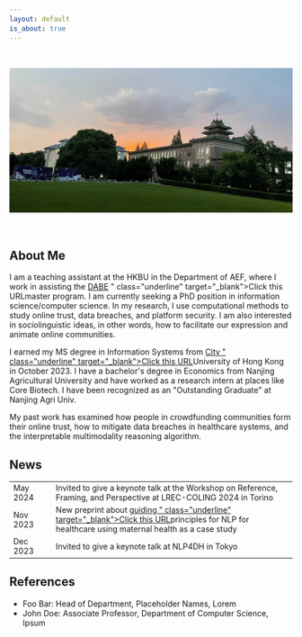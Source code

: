 ```yaml
---
layout: default
is_about: true
---
```


<p><br /></p>

<p><img src="me_banner.jpeg" alt="default" /></p>

<p><br /></p>

<h2>About Me</h2>

<p>
    I am a teaching assistant at the HKBU in the Department of AEF, where I work in assisting the <a href="<a href="https://mscdabe.hkbu.edu.hk/eng/main/Index">DABE</a> " class="underline" target="_blank">Click this URL</a>master program. I am currently seeking a PhD position in information science/computer science. In my research, I use computational methods to study online trust, data breaches, and platform security. I am also interested in sociolinguistic ideas, in other words, how to facilitate our expression and animate online communities.
</p>

<p>
    I earned my MS degree in Information Systems from <a href="<a href="https://www.cb.cityu.edu.hk/is/">City " class="underline" target="_blank">Click this URL</a>University of Hong Kong</a> in October 2023. I have a bachelor's degree in Economics from Nanjing Agricultural University and have worked as a research intern at places like Core Biotech. I have been recognized as an "Outstanding Graduate" at Nanjing Agri Univ.
</p>

<p>
    My past work has examined how people in crowdfunding communities form their online trust, how to mitigate data breaches in healthcare systems, and the interpretable multimodality reasoning algorithm.
</p>

<h2>News</h2>

<table style="width:100%">
    <tr>
        <td width="15%">May 2024</td>
        <td>Invited to give a keynote talk at the Workshop on Reference, Framing, and Perspective at LREC-COLING 2024 in Torino</td>
    </tr>
    <tr>
        <td width="15%">Nov 2023</td>
        <td>New preprint about <a href="<a href="https://arxiv.org/abs/2312.11803">guiding " class="underline" target="_blank">Click this URL</a>principles for NLP for healthcare</a> using maternal health as a case study</td>
    </tr>
    <tr>
        <td width="15%">Dec 2023</td>
        <td>Invited to give a keynote talk at NLP4DH in Tokyo</td>
    </tr>
</table>

<!--
## About Me

I am a teaching assistant at the HKBU on the department of AEF, where I work in assisting the <a href="https://mscdabe.hkbu.edu.hk/eng/main/Index">DABE</a> master program. I am currently seeking the PhD position in information science/computuer science. In my research, I use computational methods to study online trust,data breaches and platform security. I am also interested sociolinguistic ideas,in other	words,how	to facilitate our	expression and thus animate	online communities.

I earned my MS degree in Infomation Systems from <a href="https://www.cb.cityu.edu.hk/is/">City University of Hong Kong</a> on Oct,2023. I have a bachlor's degree in Economics from the Nanjing Agricultural University and have worked as a research intern at places like Core Biotech. I 've been recognized as a "Outstanding Graduates" in Nanjing Agri Univ.

My past work has examined how people in crowdfunding communities form their online trust,how to mitigate data breaches in healthcare systems,and the interpretable	multimodality reasoning algorithm. 

<h2 id="news">News</h2>

<table style="width:100%">
  <tr>
    <td width="15%">May 2024</td>
    <td>Invited to give a keynote talk at the Workshop on Reference, Framing, and Perspective at LREC-COLING 2024 in Torino</td>
  </tr>
  <tr>
    <td width="15%">Nov 2023</td>
    <td>New preprint about <a href="https://arxiv.org/abs/2312.11803">guiding principles for NLP for healthcare</a> using maternal health as a case study</td>
  </tr>
  <tr>
    <td width="15%">Dec 2023</td>
    <td>Invited to give a keynote talk at NLP4DH in Tokyo</td>
  </tr>
  <tr>
</table>


## Publications

1. F.Bar, J.Doe: Effects of having a placeholder of a name
2. S.Holmes, J.Watson: Consequences of living with a sociopath in London

## Typography

This is a [link](http://google.com). Something *italics* and something **bold**.

Here is a table

Year | Award | Category
-----|-------|--------
2014 | Emmy  | Won Outstanding Lead Actor in a miniseries or a movie
2015 | BAFTA | Nominated for Best Leading Actor for Sherlock
2014 | Satellite | Won Best Actor miniseries or television film

Here is a horizontal rule

---

Here is a blockquote

> To a great mind, nothing is little
-->

## References

* Foo Bar: Head of Department, Placeholder Names, Lorem
* John Doe: Associate Professor, Department of Computer Science, Ipsum
